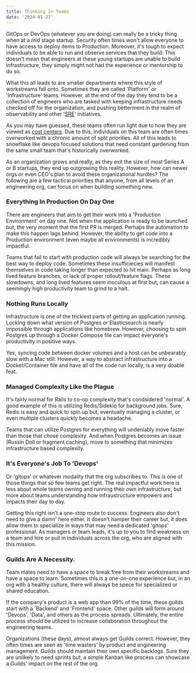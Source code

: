 ```yaml
---
title: Thinking In Teams
date: '2024-01-27'
---
```


GitOps or DevOps (whatever you are doing) can really be a tricky thing when at a mid stage startup.
Security often times won't allow everyone to have access to deploy items to Production.
Moreover, it's tough to expect individuals to be able to run and observe services that they build.
This doesn't mean that engineers at these young startups are unable to build infrastructure,
they simply might not had the experience or mentorship to do so.

What this all leads to are smaller departments where this style of workstreams fall onto.
Sometimes they are called 'Platform' or 'Infrastructure' teams.
However, at the end of the day they tend to be a collection of engineers who are tasked
with keeping infrastructure needs checked off for the organization,
and pushing betterment in the realm of observability and other '[SRE][sre]' initiatives.

As you may have guessed,
these teams often run light due to how they are viewed as [cost centers][ccent].
Due to this,
individuals on this team are often times overworked with
a chronic amount of split priorities.
All of this leads to snowflake like devops focused solutions that
need constant gardening from the same small team that's historically overworked.

As an organization grows and really,
as they exit the size of most Series A or B startups,
they end up outgrowing this reality.
However, how can newer orgs or even CEO's plan to avoid these organizational hurdles?
The following are a few tactical priorities that anyone,
from all levels of an engineering org,
can focus on when building something new.

### Everything In Production On Day One

There are engineers that aim to get their work into a 'Production Environment' on day one.
Not when the application is ready to be launched but,
the very moment that the first PR is merged.
Perhaps the automation to make this happen lags behind.
However, the ability to get code into a Production environment (even maybe all environments) is incredibly impactful.

Teams that fail to start with production code will always be searching for the best way to deploy code.
Sometimes these insufficiecies will manifest themselves in code taking longer than expected to hit main.
Perhaps as long lived feature branches,
or lack of proper rollout/feature flags.
These slowdowns,
and long lived features seem inoculous at first but,
can cause a seemingly high productivity team to grind to a halt.

### Nothing Runs Locally

Infrastructure is one of the trickiest parts of getting an application running.
Locking down what version of Postgres or Elasticsearch is nearly impossible through applications like homebrew.
However, choosing to spin Postgres up through a Docker Compose file can impact everyone's productivity in positive ways.

Yes, syncing code between docker volumes and a host can be unbearably slow with a Mac still.
However, a way to abstract infrastructure into a Docker/Container file and have all of the code run locally,
is a very doable feat.

### Managed Complexity Like the Plague

It's fairly normal for Rails to co-op complexity that's condsidered 'normal'.
A good example of this is utilizing Redis/Sidekiq for background jobs. 
Sure, Redis is easy and quick to spin up but, eventually managing a cluster,
or even multiple clusters quickly becomes a headache.

Teams that can utilize Postgres for everything will undeniably move faster than those that chose complexity.
And when Postgres becomes an issue (Russin Doll or fragment caching),
move to something that minimizes infrastructure based complexity.


### It's Everyone's Job To 'Devops'

Or 'gitops' or whatever modality that the org subscribes to.
This is one of those things that so few teams get right.
The real impactful work here is less about whole teams owning
and running their own infrastructure,
but more about teams understanding how infraustructure
empowers and impacts their day to day.

Getting this right isn't a one-stop route to success.
Engineers also don't need to give a damn' here either.
It doesn't hamper their career but,
it does allow them to specialize in ways that may need a dedicated 'gitops' professional.
As managers or team leads,
it's up to you to find weakness on a team and hire or pull in individuals across the org,
who are aligned with this mission.

### Guilds Are A Necessity.

Team mates need to have a space to break free from their workstreams and have a space to learn.
Sometimes this is a one-on-one experience but,
in an org with a healthy culture,
there will always be spece for specialized or shared education.

If the company's product is a web app than 99% of the time,
these guilds start with a 'Backend' and 'Frontend' space.
Other guilds will form around 'Devops', 'Data', and others as the process spreads.
Ultimately, the entire process should be utilized to increase collaboration throughout the engineering teams.

Organizations (these days), almost always get Guilds correct.
However, they often times are seen as 'time wasters' by product and engineering management.
Guilds should maintain their own specific backlogs.
Sure they are unlikely to need sprints but,
a simple Kanban like process can showcase a Guilds' impact on the rest of the org.



[sre]: https://www.ibm.com/topics/site-reliability-engineering
[ccent]: https://en.wikipedia.org/wiki/Cost_centre_(business)
